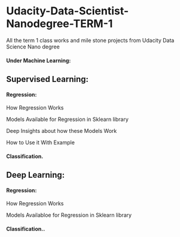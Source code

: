 # Udacity-Data-Scientist-Nanodegree-TERM-1
All the term 1 class works and mile stone projects from Udacity Data Science Nano degree


#### Under Machine Learning:
## Supervised Learning:

#### Regression:
   How Regression Works 
   
   Models Available for Regression in Sklearn library
   
   Deep Insights about how these Models Work
   
   How to Use it With Example
   
   
#### Classification.

## Deep Learning:

 #### Regression:
   How Regression Works 
   
   Models Availabloe for Regression in Sklearn library
   
#### Classification..


